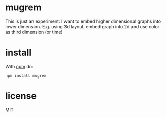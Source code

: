 # mugrem

This is just an experiment: I want to embed higher dimensional graphs into
lower dimension. E.g. using 3d layout, embed graph into 2d and use color as
third dimension (or time)

# install

With [npm](https://npmjs.org) do:

```
npm install mugrem
```

# license

MIT
